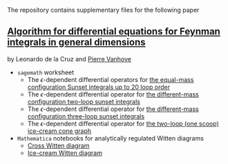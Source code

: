 The repository contains supplementary files for the following paper 


[Algorithm for differential equations for Feynman integrals in general dimensions](XXX)
------------
by Leonardo de la Cruz and [Pierre Vanhove](https://pierrevanhove.github.io/)


* `sagemath` worksheet
  * The $\epsilon$-dependent differential operators for [the equal-mass configuration Sunset
  integrals up to 20 loop order](Worksheet/Sunset-1mass-Epsilon.ipynb)
  * The $\epsilon$-dependent differential operator for [the different-mass configuration two-loop sunset
  integrals](Worksheet/Sunset-Twoloop-3mass-Epsilon.ipynb)
  * The $\epsilon$-dependent differential operator for [the different-mass configuration three-loop sunset
  integrals](Worksheet/Sunset-Threeloop-Epsilon.ipynb)
  * The $\epsilon$-dependent differential operator for [the two-loop (one scoop) ice-cream cone graph](Worksheet/IceCream-Epsilon.ipynb)
* `Mathematica` notebooks for analytically regulated Witten diagrams
  * [Cross Witten diagram](Mathematica/Cross-AdS.nb)
  * [Ice-cream Witten diagram](Mathematica/Icecream-AdS.nb)     
